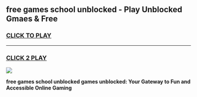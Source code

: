 
## free games school unblocked - Play Unblocked Gmaes & Free
<h3>
<a href="https://news.freeplayer.one?title=free_games_school_unblocked&ref=23F">CLICK TO PLAY</a></h3>
<hr>

<h3>
<a href="https://news.freeplayer.one?title=free_games_school_unblocked&ref=23F">CLICK 2 PLAY</a>
  
</h3>

<a href="https://news.freeplayer.one?title=free_games_school_unblocked&ref=23F/"><img src="https://clearcache.store/games.png"></a>


**free games school unblocked games unblocked: Your Gateway to Fun and Accessible Online Gaming**

